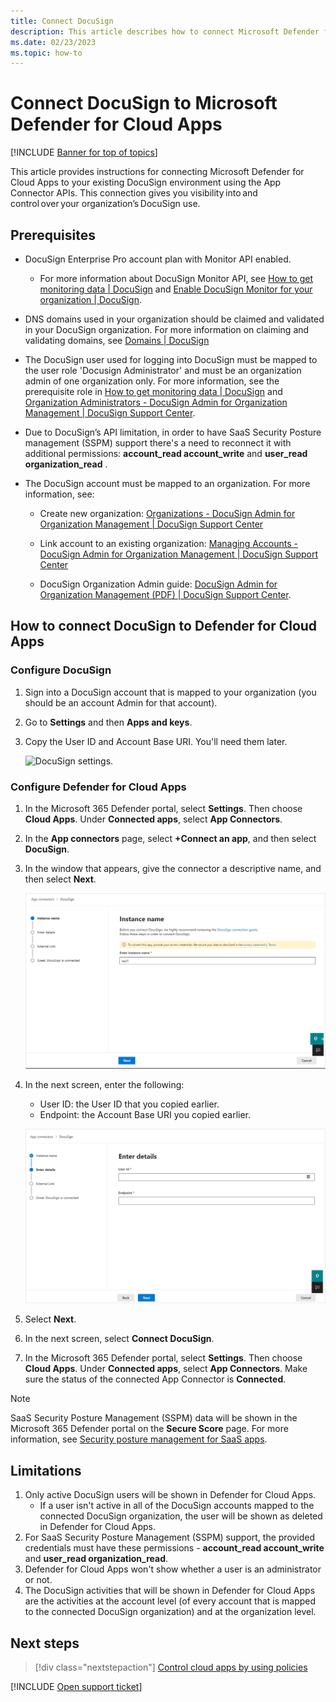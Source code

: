 ```yaml
---
title: Connect DocuSign
description: This article describes how to connect Microsoft Defender for Cloud Apps to your existing DocuSign environment via the App Connector APIs. 
ms.date: 02/23/2023
ms.topic: how-to
---
```


# Connect DocuSign to Microsoft Defender for Cloud Apps

[!INCLUDE [Banner for top of topics](includes/banner.md)]

This article provides instructions for connecting Microsoft Defender for Cloud Apps to your existing DocuSign environment using the App Connector APIs. This connection gives you visibility into and control over your organization’s DocuSign use.

## Prerequisites

- DocuSign Enterprise Pro account plan with Monitor API enabled.
  - For more information about DocuSign Monitor API, see [How to get monitoring data | DocuSign](https://developers.docusign.com/docs/monitor-api/how-to/get-monitoring-data/) and [Enable DocuSign Monitor for your organization | DocuSign](https://developers.docusign.com/docs/monitor-api/how-to/enable-monitor/).

- DNS domains used in your organization should be claimed and validated in your DocuSign organization. For more information on claiming and validating domains, see [Domains | DocuSign](https://support.docusign.com/en/guides/org-admin-guide-claim-domain/)

- The DocuSign user used for logging into DocuSign must be mapped to the user role 'Docusign Administrator' and must be an organization admin of one organization only. For more information, see the prerequisite role in [How to get monitoring data | DocuSign](https://developers.docusign.com/docs/monitor-api/how-to/get-monitoring-data/) and [Organization Administrators - DocuSign Admin for Organization Management | DocuSign Support Center](https://support.docusign.com/en/guides/org-admin-guide-org-admins).
- Due to DocuSign’s API limitation, in order to have SaaS Security Posture management (SSPM) support there's a need to reconnect it with additional permissions: **account_read account_write** and **user_read organization_read** .
- The DocuSign account must be mapped to an organization. For more information, see:

  - Create new organization: [Organizations - DocuSign Admin for Organization Management | DocuSign Support Center](https://support.docusign.com/en/guides/org-admin-guide-create-org)

  - Link account to an existing organization: [Managing Accounts - DocuSign Admin for Organization Management | DocuSign Support Center](https://support.docusign.com/en/guides/org-admin-guide-accounts)

  - DocuSign Organization Admin guide: [DocuSign Admin for Organization Management (PDF) | DocuSign Support Center](https://support.docusign.com/guides/org-admin-guide).

## How to connect DocuSign to Defender for Cloud Apps

### Configure DocuSign

1. Sign into a DocuSign account that is mapped to your organization (you should be an account Admin for that account).  

1. Go to **Settings** and then **Apps and keys**.

1. Copy the User ID and Account Base URI. You'll need them later.

    ![DocuSign settings.](media/docusign-settings.png)

### Configure Defender for Cloud Apps

1. In the Microsoft 365 Defender portal, select **Settings**. Then choose **Cloud Apps**. Under **Connected apps**, select **App Connectors**.

1. In the **App connectors** page, select **+Connect an app**, and then select **DocuSign**.

1. In the window that appears, give the connector a descriptive name, and then select **Next**.

    ![Connect DocuSign.](media/connect-docusign.png)

1. In the next screen, enter the following:

    - User ID: the User ID that you copied earlier.
    - Endpoint: the Account Base URI you copied earlier.

    ![Enter DocuSign details.](media/docusign-details.png)

1. Select **Next**.
1. In the next screen, select **Connect DocuSign**.

1. In the Microsoft 365 Defender portal, select **Settings**. Then choose **Cloud Apps**. Under **Connected apps**, select **App Connectors**. Make sure the status of the connected App Connector is **Connected**.

> [!NOTE]
> SaaS Security Posture Management (SSPM) data will be shown in the Microsoft 365 Defender portal on the **Secure Score** page. For more information, see [Security posture management for SaaS apps](/defender-cloud-apps/security-saas).

## Limitations

1. Only active DocuSign users will be shown in Defender for Cloud Apps.
   - If a user isn't active in all of the DocuSign accounts mapped to the connected DocuSign organization, the user will be shown as deleted in Defender for Cloud Apps.
1. For SaaS Security Posture Management (SSPM) support, the provided credentials must have these permissions - **account_read account_write** and **user_read organization_read**.
1. Defender for Cloud Apps won't show whether a user is an administrator or not.
1. The DocuSign activities that will be shown in Defender for Cloud Apps are the activities at the account level (of every account that is mapped to the connected DocuSign organization) and at the organization level.

## Next steps

> [!div class="nextstepaction"]
> [Control cloud apps by using policies](control-cloud-apps-with-policies.md)

[!INCLUDE [Open support ticket](includes/support.md)]
